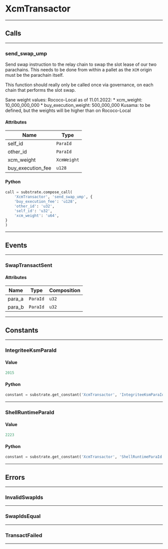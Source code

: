
# XcmTransactor

---------
## Calls

---------
### send_swap_ump
Send swap instruction to the relay chain to swap the slot lease of our two parachains.
This needs to be done from within a pallet as the `XCM` origin must be the parachain
itself.

This function should really only be called once via governance, on each chain that
performs the slot swap.

Sane weight values:
 Rococo-Local as of 11.01.2022:
		* xcm_weight: 10_000_000_000
		* buy_execution_weight: 500_000_000
 Kusama: to be defined, but the weights will be higher than on Rococo-Local

#### Attributes
| Name | Type |
| -------- | -------- | 
| self_id | `ParaId` | 
| other_id | `ParaId` | 
| xcm_weight | `XcmWeight` | 
| buy_execution_fee | `u128` | 

#### Python
```python
call = substrate.compose_call(
    'XcmTransactor', 'send_swap_ump', {
    'buy_execution_fee': 'u128',
    'other_id': 'u32',
    'self_id': 'u32',
    'xcm_weight': 'u64',
}
)
```

---------
## Events

---------
### SwapTransactSent
#### Attributes
| Name | Type | Composition
| -------- | -------- | -------- |
| para_a | `ParaId` | ```u32```
| para_b | `ParaId` | ```u32```

---------
## Constants

---------
### IntegriteeKsmParaId
#### Value
```python
2015
```
#### Python
```python
constant = substrate.get_constant('XcmTransactor', 'IntegriteeKsmParaId')
```
---------
### ShellRuntimeParaId
#### Value
```python
2223
```
#### Python
```python
constant = substrate.get_constant('XcmTransactor', 'ShellRuntimeParaId')
```
---------
## Errors

---------
### InvalidSwapIds

---------
### SwapIdsEqual

---------
### TransactFailed

---------